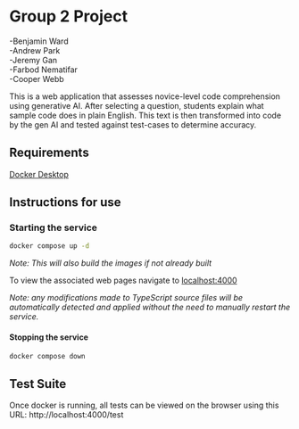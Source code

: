 # Group 2 Project

-Benjamin Ward  
-Andrew Park  
-Jeremy Gan  
-Farbod Nematifar  
-Cooper Webb

This is a web application that assesses novice-level code comprehension using generative AI. After selecting a question, students explain what sample code does in plain English. This text is then transformed into code by the gen AI and tested against test-cases to determine accuracy.

## Requirements

[Docker Desktop](https://www.docker.com/products/docker-desktop/)

## Instructions for use

### Starting the service

```sh
docker compose up -d
```

_Note: This will also build the images if not already built_

To view the associated web pages navigate to
[localhost:4000](http://localhost:4000)

_Note: any modifications made to TypeScript source files will be automatically detected and applied without the need to manually restart the service._

#### Stopping the service

```sh
docker compose down
```

## Test Suite
Once docker is running, all tests can be viewed on the browser using this URL: 
http://localhost:4000/test



